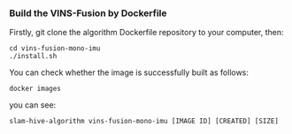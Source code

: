 ### Build the VINS-Fusion by Dockerfile
Firstly, git clone the algorithm Dockerfile repository to your computer, then:
```
cd vins-fusion-mono-imu
./install.sh
```
You can check whether the image is successfully built as follows:
```
docker images
```
you can see:
```
slam-hive-algorithm vins-fusion-mono-imu [IMAGE ID] [CREATED] [SIZE]
```
